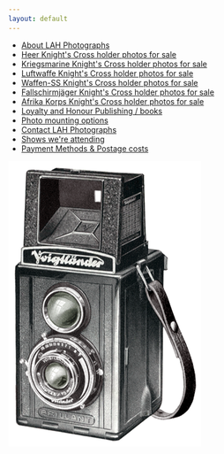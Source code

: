 ```yaml
---
layout: default
---
```


<nav>
  <ul class="over">
    <li><a href="./about.html">About LAH Photographs</a></li>
    <li><a href="./heer_photos.html">Heer Knight's Cross holder photos for sale</a></li>
    <li><a href="./kriegsmarine_photos.html">Kriegsmarine Knight's Cross holder photos for sale</a></li>
    <li><a href="./luftwaffe_photos.html">Luftwaffe Knight's Cross holder photos for sale</a></li>
    <li><a href="./waffen_ss_photos.html">Waffen-SS Knight's Cross holder photos for sale</a></li>
    <li><a href="./fallschirmjäger_photos.html">Fallschirmjäger Knight's Cross holder photos for sale</a></li>
    <li><a href="./europeanvolunteer.html">Afrika Korps Knight's Cross holder photos for sale</a></li>
    <li><a href="https://www.lahpublishing.com">Loyalty and Honour Publishing / books</a></li>
    <li><a href="./testimonials.html">Photo mounting options</a></li>
    <li><a href="./contact.html">Contact LAH Photographs</a></li>
    <li><a href="./shows.html">Shows we're attending </a></li>
    <li><a href="./payment&postage.html">Payment Methods &amp; Postage costs </a></li>
  </ul>
</nav>

<div id="logo">
  <img src="./assets/Voigtlander.gif">
</div>
